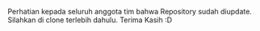 Perhatian kepada seluruh anggota tim bahwa Repository sudah diupdate.
Silahkan di clone terlebih dahulu.
Terima Kasih :D